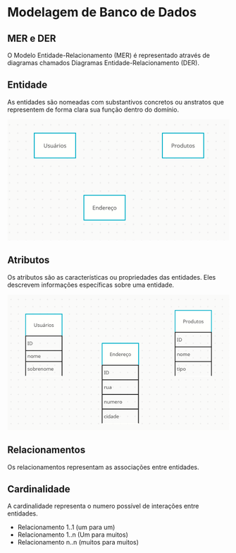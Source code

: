 # Modelagem de Banco de Dados

## MER e DER

O Modelo Entidade-Relacionamento (MER) é representado através de diagramas chamados Diagramas Entidade-Relacionamento (DER).

## Entidade

As entidades são nomeadas com substantivos concretos ou anstratos que representem de forma clara sua função dentro do domínio.

<img src="IMG/Entidades DB.png">

## Atributos

Os atributos são as características ou propriedades das entidades. Eles descrevem informações específicas sobre uma entidade.

<img src="IMG/Atributos.png">

## Relacionamentos

Os relacionamentos representam as associações entre entidades.

## Cardinalidade
A cardinalidade representa o numero possível de interações entre entidades.

- Relacionamento 1..1 (um para um)
- Relacionamento 1..n (Um para muitos)
- Relacionamento n..n (muitos para muitos)
